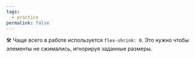 ```yaml
---
tags:
  - practice
permalink: false
---
```


🛠 Чаще всего в работе используется `flex-shrink: 0`. Это нужно чтобы элементы не сжимались, игнорируя заданные размеры.
